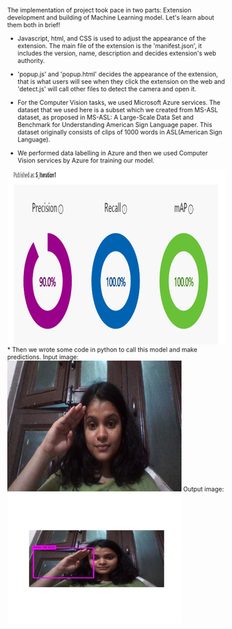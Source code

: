 The implementation of project took pace in two parts: Extension development and building of Machine Learning model. Let's learn about them both in brief!

* Javascript, html, and CSS is used to adjust the appearance of the extension. The main file of the extension is the 'manifest.json', it includes the version, name, description and decides extension's web authority.
* 'popup.js' and 'popup.html' decides the appearance of the extension, that is what users will see when they click the extension on the web and 'detect.js' will call other files to detect the camera and open it.


* For the Computer Vision tasks, we used Microsoft Azure services. The dataset that we used here is a subset which we created from MS-ASL dataset, as proposed in MS-ASL: A Large-Scale Data Set and Benchmark for Understanding American Sign Language paper. This dataset originally consists of clips of 1000 words in ASL(American Sign Language). 
* We performed data labelling in Azure and then we used Computer Vision services by Azure for training our model.
<img src="https://github.com/vanshu25/Sanchaar/blob/main/MLmodel/Screenshot%20(621).png" width="500" height="400" />
* Then we wrote some code in python to call this model and make predictions.
Input image:
<img src="https://github.com/vanshu25/Sanchaar/blob/main/MLmodel/hello.jpg" width="400" height="300" />
Output image:
<img src="https://github.com/vanshu25/Sanchaar/blob/main/MLmodel/output_hello.jpg" width="400" height="300" />
 


